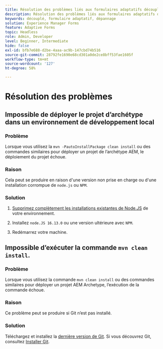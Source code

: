 ```yaml
---
title: Résolution des problèmes liés aux formulaires adaptatifs découplés
description: Résolution des problèmes liés aux formulaires adaptatifs découplés
keywords: découplé, formulaire adaptatif, dépannage
solution: Experience Manager Forms
feature: Adaptive Forms
topic: Headless
role: Admin, Developer
level: Beginner, Intermediate
hide: false
exl-id: bfb7e688-d2be-4aaa-ac9b-147cbd74b516
source-git-commit: 28792fe1690e68cd301a0de2ce8bff53fae1605f
workflow-type: tm+mt
source-wordcount: '127'
ht-degree: 58%

---
```


# Résolution des problèmes

## Impossible de déployer le projet d’archétype dans un environnement de développement local

### Problème

Lorsque vous utilisez la `mvn -PautoInstallPackage clean install` ou des commandes similaires pour déployer un projet de l’archétype AEM, le déploiement du projet échoue.

### Raison

Cela peut se produire en raison d&#39;une version non prise en charge ou d&#39;une installation corrompue de `node.js` ou `NPM`.

### Solution

1. [Supprimez complètement les installations existantes de Node.JS](https://khushwantsehgal.wordpress.com/2022/06/28/how-to-remove-node-js-completely-from-windows-10/) de votre environnement.

1. Installez `node.JS 16.13.0` ou une version ultérieure avec `NPM`.

1. Redémarrez votre machine.


## Impossible d’exécuter la commande `mvn clean install`.

### Problème

Lorsque vous utilisez la commande `mvn clean install` ou des commandes similaires pour déployer un projet AEM Archetype, l’exécution de la commande échoue.

### Raison

Ce problème peut se produire si Git n’est pas installé.

### Solution

Téléchargez et installez la [dernière version de Git](https://git-scm.com/downloads). Si vous découvrez Git, consultez [Installer Git](https://git-scm.com/book/en/v2/Getting-Started-Installing-Git).

